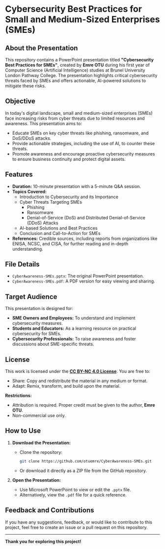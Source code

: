 # Cybersecurity Best Practices for Small and Medium-Sized Enterprises (SMEs)

## About the Presentation
This repository contains a PowerPoint presentation titled **"Cybersecurity Best Practices for SMEs"**, created by **Emre OTU** during his first year of Computer Science (Artificial Intelligence) studies at Brunel University London Pathway College. The presentation highlights critical cybersecurity threats faced by SMEs and offers actionable, AI-powered solutions to mitigate these risks.

## Objective
In today's digital landscape, small and medium-sized enterprises (SMEs) face increasing risks from cyber threats due to limited resources and awareness. This presentation aims to:
- Educate SMEs on key cyber threats like phishing, ransomware, and DoS/DDoS attacks.
- Provide actionable strategies, including the use of AI, to counter these threats.
- Promote awareness and encourage proactive cybersecurity measures to ensure business continuity and protect digital assets.

## Features
- **Duration:** 10-minute presentation with a 5-minute Q&A session.
- **Topics Covered:**
  - Introduction to Cybersecurity and its Importance
  - Cyber Threats Targeting SMEs
    - Phishing
    - Ransomware
    - Denial-of-Service (DoS) and Distributed Denial-of-Service (DDoS) Attacks
  - AI-based Solutions and Best Practices
  - Conclusion and Call-to-Action for SMEs
- **References:** Credible sources, including reports from organizations like ENISA, NCSC, and CISA, for further reading and in-depth understanding.

## File Details
- `CyberAwareness-SMEs.pptx`: The original PowerPoint presentation.
- `CyberAwareness-SMEs.pdf`: A PDF version for easy viewing and sharing.

## Target Audience
This presentation is designed for:
- **SME Owners and Employees:** To understand and implement cybersecurity measures.
- **Students and Educators:** As a learning resource on practical cybersecurity for SMEs.
- **Cybersecurity Professionals:** To raise awareness and foster discussions about SME-specific threats.

## License
This work is licensed under the **[CC BY-NC 4.0 License](https://creativecommons.org/licenses/by-nc/4.0/)**. You are free to:
- Share: Copy and redistribute the material in any medium or format.
- Adapt: Remix, transform, and build upon the material.

**Restrictions:**
- Attribution is required. Proper credit must be given to the author, **Emre OTU**.
- Non-commercial use only.

## How to Use
1. **Download the Presentation:**
   - Clone the repository:  
     ```bash
     git clone https://github.com/otuemre/CyberAwareness-SMEs.git
     ```
   - Or download it directly as a ZIP file from the GitHub repository.

2. **Open the Presentation:**
   - Use Microsoft PowerPoint to view or edit the `.pptx` file.
   - Alternatively, view the `.pdf` file for a quick reference.

## Feedback and Contributions
If you have any suggestions, feedback, or would like to contribute to this project, feel free to create an issue or a pull request on this repository.

---

**Thank you for exploring this project!**
